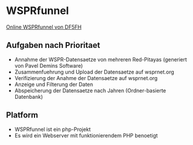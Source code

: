 # WSPRfunnel
[Online WSPRfunnel von DF5FH](http://eowyn.borges-home.de/wspr/reports.html "2 STEM14 and 1 STM16")
## Aufgaben nach Prioritaet
- Annahme der WSPR-Datensaetze von mehreren Red-Pitayas (generiert von Pavel Demins Software)
- Zusammenfuehrung und Upload der Datensaetze auf wsprnet.org
- Verifizierung der Anahme der Datensaetze auf wsprnet.org
- Anzeige und Filterung der Daten
- Abspeicherung der Datensaetze nach Jahren (Ordner-basierte Datenbank)
## Platform
- WSPRfunnel ist ein php-Projekt
- Es wird ein Webserver mit funktionierendem PHP benoetigt

